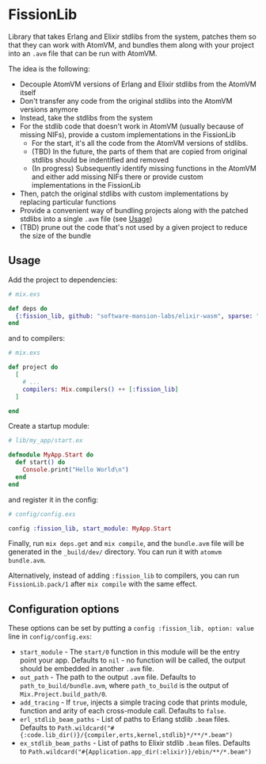 # FissionLib

Library that takes Erlang and Elixir stdlibs from the system, patches them so that they can work with AtomVM, and bundles them along with your project into an `.avm` file that can be run with AtomVM.

The idea is the following:
- Decouple AtomVM versions of Erlang and Elixir stdlibs from the AtomVM itself
- Don't transfer any code from the original stdlibs into the AtomVM versions anymore
- Instead, take the stdlibs from the system
- For the stdlib code that doesn't work in AtomVM (usually because of missing NIFs),
provide a custom implementations in the FissionLib
  - For the start, it's all the code from the AtomVM versions of stdlibs.
  - (TBD) In the future, the parts of them that are copied from original stdlibs should be
  indentified and removed
  - (In progress) Subsequently identify missing functions in the AtomVM and either add missing
  NIFs there or provide custom implementations in the FissionLib
- Then, patch the original stdlibs with custom implementations by replacing particular functions
- Provide a convenient way of bundling projects along with the patched stdlibs into a single `.avm` file (see [Usage](#usage))
- (TBD) prune out the code that's not used by a given project to reduce the size of the bundle

## Usage

Add the project to dependencies:

```elixir
# mix.exs

def deps do
  {:fission_lib, github: "software-mansion-labs/elixir-wasm", sparse: "fission_lib"}
end
```

and to compilers:

```elixir
# mix.exs

def project do
  [
    # ...
    compilers: Mix.compilers() ++ [:fission_lib]
  ]

end
```

Create a startup module:

```elixir
# lib/my_app/start.ex

defmodule MyApp.Start do
  def start() do
    Console.print("Hello World\n")
  end
end
```

and register it in the config:

```elixir
# config/config.exs

config :fission_lib, start_module: MyApp.Start
```

Finally, run `mix deps.get` and `mix compile`, and the `bundle.avm` file will be generated in the `_build/dev/` directory. You can run it with `atomvm bundle.avm`.

Alternatively, instead of adding `:fission_lib` to compilers, you can run `FissionLib.pack/1` after `mix compile` with the same effect.

## Configuration options

These options can be set by putting a `config :fission_lib, option: value` line in `config/config.exs`:

- `start_module` - The `start/0` function in this module will be the entry point your app. Defaults to `nil` - no function will be called, the output should be embedded in another `.avm` file.
- `out_path` - The path to the output `.avm` file. Defaults to `path_to_build/bundle.avm`, where `path_to_build` is the output of `Mix.Project.build_path/0`.
- `add_tracing` - If `true`, injects a simple tracing code that prints module, function and arity of each cross-module call. Defaults to `false`.
- `erl_stdlib_beam_paths` - List of paths to Erlang stdlib `.beam` files. Defaults to `Path.wildcard("#{:code.lib_dir()}/{compiler,erts,kernel,stdlib}*/**/*.beam")`
- `ex_stdlib_beam_paths` - List of paths to Elixir stdlib `.beam` files. Defaults to `Path.wildcard("#{Application.app_dir(:elixir)}/ebin/**/*.beam")`
